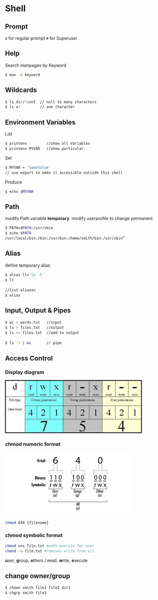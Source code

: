 # Shell

## Prompt

`$` for regular prompt
`#` for Superuser

## Help

Search manpages by Keyword
```bash
$ man -k keyword
```

## Wildcards

```bash
$ ls dir/*conf  // null to many characters
$ ls a?         // one character

```



## Environment Variables


List

```bash
$ printenv         //show all Variables
$ printenv MYVAR   //show particular
```


Set

```bash
$ MYVAR = 'SomeValue'
// use export to make it accessible outside this shell
```

Produce

```bash
$ echo $MYVAR

```

## Path

modify Path variable **temporary**. modify userprofile to change permanent
```bash
$ PATH=$PATH:/usr/sbin
$ echo $PATH
/usr/local/bin:/bin:/usr/bin:/home/smith/bin:/usr/sbin”
```

## Alias

define temporary alias
```bash
$ alias ll='ls -l'
$ ll

//list aliases
$ alias
```

## Input, Output & Pipes

```bash
$ wc < words.txt   //input
$ ls > files.txt   //output
$ ls >> files.txt  //add to output

$ ls -l | wc       // pipe
```




## Access Control

### Display diagram

![](chmod.jpg)

### chmod numeric format

![](acl.png)

```bash
chmod 640 {filename}
```

### chmod symbolic format

```bash
chmod u+x file.txt #adds execute for user
chmod -w file.txt #removes write from all
```

**u**ser, **g**roup, **o**thers / **r**ead, **w**rite, **e**xecute

## change owner/group

```bash
$ chown smith file1 file2 dir1
$ chgrp smith file3

```
